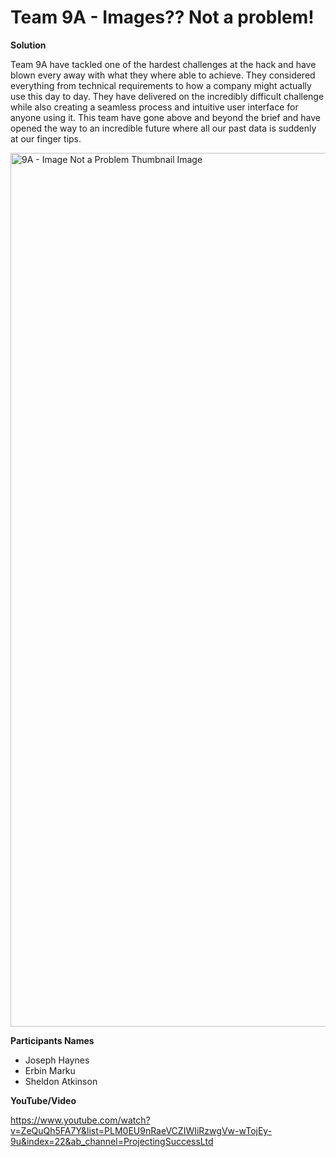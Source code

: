 # Team 9A - Images?? Not a problem!
**Solution**

Team 9A have tackled one of the hardest challenges at the hack and have blown every away with what they where able to achieve. They considered everything from technical requirements to how a company might actually use this day to day. They have delivered on the incredibly difficult challenge while also creating a seamless process and intuitive user interface for anyone using it. This team have gone above and beyond the brief and have opened the way to an incredible future where all our past data is suddenly at our finger tips.

<img width="1398" alt="9A - Image Not a Problem Thumbnail Image" src="https://github.com/Projecting-Success-Solutions-Portal/Hack-19/assets/30728931/6926b540-99ba-4e96-a99e-fda6fdcfa002">

**Participants Names**

- Joseph Haynes
- Erbin Marku
- Sheldon Atkinson

**YouTube/Video**

https://www.youtube.com/watch?v=ZeQuQh5FA7Y&list=PLM0EU9nRaeVCZIWIiRzwgVw-wTojEy-9u&index=22&ab_channel=ProjectingSuccessLtd
